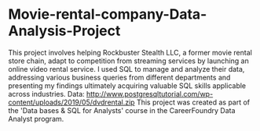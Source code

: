 # Movie-rental-company-Data-Analysis-Project
This project involves helping Rockbuster Stealth LLC, a former movie rental store chain, adapt to competition from streaming services by launching an online video rental service. I used SQL to manage and analyze their data, addressing various business queries from different departments and presenting my findings ultimately acquiring valuable SQL skills applicable across industries. Data: http://www.postgresqltutorial.com/wp-content/uploads/2019/05/dvdrental.zip
This project was created as part of the 'Data bases &amp; SQL for Analysts' course in the CareerFoundry Data Analyst program.
